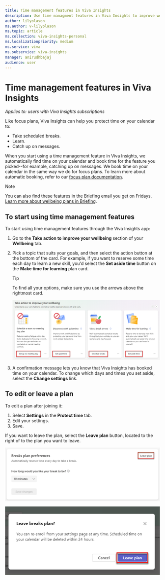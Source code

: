 ```yaml
---
title: Time management features in Viva Insights
description: Use time managment features in Viva Insights to improve wellbeing
author: lilyolason
ms.author: v-lilyolason
ms.topic: article
ms.collection: viva-insights-personal
ms.localizationpriority: medium 
ms.service: viva
ms.subservice: viva-insights
manager: anirudhbajaj
audience: user
---
```


# Time management features in Viva Insights

*Applies to: users with Viva Insights subscriptions*

Like focus plans, Viva Insights can help you protect time on your calendar to:

* Take scheduled breaks.
* Learn.
* Catch up on messages.

When you start using a time management feature in Viva Insights, we automatically find time on your calendar and book time for the feature you picked--for example, catching up on messages. We book time on your calendar in the same way we do for focus plans. To learn more about automatic booking, refer to our [focus plan documentation](../use/focus-plan.md#concepts).

>[!Note]
>You can also find these features in the Briefing email you get on Fridays. [Learn more about wellbeing plans in Briefing](../briefing/be-wellbeing-plans.md).

## To start using time management features

To start using time management features through the Viva Insights app:

1. Go to the **Take action to improve your wellbeing** section of your **Wellbeing** tab. 
1. Pick a topic that suits your goals, and then select the action button at the bottom of the card. For example, if you want to reserve some time each day to learn a new skill, you'd select the **Set aside time** button on the **Make time for learning** plan card.
    >[!Tip]
    > To find all your options, make sure you use the arrows above the rightmost card.

    ![wellbeing plans](./images/wellbeing-plans2.png)

1. A confirmation message lets you know that Viva Insights has booked time on your calendar. To change which days and times you set aside, select the **Change settings** link.


## To edit or leave a plan

To edit a plan after joining it:

1. Select **Settings** in the **Protect time** tab. 
1. Edit your settings.
1. Save.

If you want to leave the plan, select the **Leave plan** button, located to the right of to the plan you want to leave.

 ![Screenshot that shows selecting Leave plan.](Images/leave-plan.png)

![Screenshot that shows confirming leaving plan.](Images/leave-plan-confirm.png)

